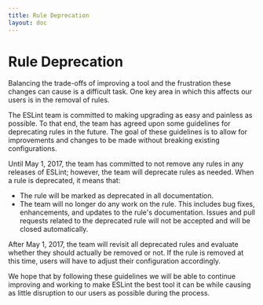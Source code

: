 ```yaml
---
title: Rule Deprecation
layout: doc
---
```

<!-- Note: No pull requests accepted for this file. See README.md in the root directory for details. -->

# Rule Deprecation

Balancing the trade-offs of improving a tool and the frustration these changes can cause is a difficult task. One key area in which this affects our users is in the removal of rules.

The ESLint team is committed to making upgrading as easy and painless as possible. To that end, the team has agreed upon some guidelines for deprecating rules in the future. The goal of these guidelines is to allow for improvements and changes to be made without breaking existing configurations.

Until May 1, 2017, the team has committed to not remove any rules in any releases of ESLint; however, the team will deprecate rules as needed. When a rule is deprecated, it means that:

* The rule will be marked as deprecated in all documentation.
* The team will no longer do any work on the rule. This includes bug fixes, enhancements, and updates to the rule's documentation. Issues and pull requests related to the deprecated rule will not be accepted and will be closed automatically.

After May 1, 2017, the team will revisit all deprecated rules and evaluate whether they should actually be removed or not. If the rule is removed at this time, users will have to adjust their configuration accordingly.

We hope that by following these guidelines we will be able to continue improving and working to make ESLint the best tool it can be while causing as little disruption to our users as possible during the process.
